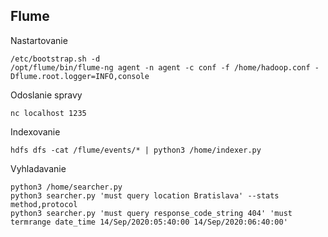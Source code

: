 ## Flume

Nastartovanie 
```
/etc/bootstrap.sh -d
/opt/flume/bin/flume-ng agent -n agent -c conf -f /home/hadoop.conf -Dflume.root.logger=INFO,console
```

Odoslanie spravy 
```
nc localhost 1235
```

Indexovanie
```
hdfs dfs -cat /flume/events/* | python3 /home/indexer.py
```

Vyhladavanie
```
python3 /home/searcher.py 
python3 searcher.py 'must query location Bratislava' --stats method,protocol
python3 searcher.py 'must query response_code_string 404' 'must termrange date_time 14/Sep/2020:05:40:00 14/Sep/2020:06:40:00'
```
